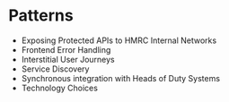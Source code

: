 # Patterns

* Exposing Protected APIs to HMRC Internal Networks
* Frontend Error Handling
* Interstitial User Journeys
* Service Discovery
* Synchronous integration with Heads of Duty Systems
* Technology Choices
